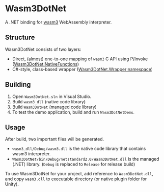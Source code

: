 # Wasm3DotNet
A .NET binding for [wasm3](https://github.com/wasm3/wasm3) WebAssembly interpreter.

## Structure
Wasm3DotNet consists of two layers:
- Direct, (almost) one-to-one mapping of `wasm3` C API using P/Invoke ([Wasm3DotNet.NativeFunctions](https://github.com/tana/Wasm3DotNet/blob/master/Wasm3DotNet/NativeFunctions.cs))
- C#-style, class-based wrapper ([Wasm3DotNet.Wrapper namespace](https://github.com/tana/Wasm3DotNet/tree/master/Wasm3DotNet/Wrapper))

## Building
1. Open `Wasm3DotNet.sln` in Visual Studio.
2. Build `wasm3_dll` (native code library)
3. Build `Wasm3DotNet` (managed code library)
4. To test the demo application, build and run `Wasm3DotNetDemo`.

## Usage
After build, two important files will be generated.
- `wasm3_dll/Debug/wasm3.dll` is the native code library that contains wasm3 interpreter.
- `Wasm3DotNet/bin/Debug/netstandard2.0/Wasm3DotNet.dll` is the managed (.NET) library.
(`Debug` is replaced to `Release` for release build)

To use Wasm3DotNet for your project, add reference to `Wasm3DotNet.dll`, and copy `wasm3.dll` to executable directory (or native plugin folder for Unity).
